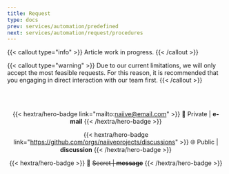 ```yaml
---
title: Request
type: docs
prev: services/automation/predefined
next: services/automation/request/procedures
---
```


{{< callout type="info" >}}
  Article work in progress.
{{< /callout >}}

{{< callout type="warning" >}}
  Due to our current limitations, we will only accept the most feasible requests. For this reason, it is recommended that you engaging in direct interaction with our team first.
{{< /callout >}}

<div style="text-align: center;"><br><br>

{{< hextra/hero-badge link="mailto:naiive@email.com" >}}
🔐 Private | **e-mail**
{{< /hextra/hero-badge >}}

{{< hextra/hero-badge link="https://github.com/orgs/naiiveprojects/discussions" >}}
🌐 Public | **discussion**
{{< /hextra/hero-badge >}}

{{< hextra/hero-badge >}}
🔑 ~~Secret | **message**~~
{{< /hextra/hero-badge >}}

</div>
